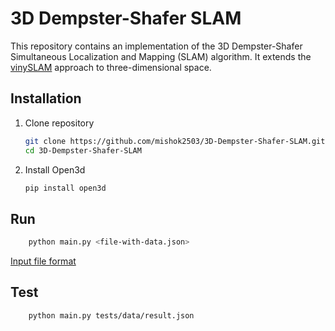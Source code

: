 # 3D Dempster-Shafer SLAM

This repository contains an implementation of the 3D Dempster-Shafer Simultaneous Localization and Mapping (SLAM) algorithm. It extends the [vinySLAM](https://github.com/OSLL/slam-constructor) approach to three-dimensional space.


## Installation

1. Clone repository

    ```bash
   git clone https://github.com/mishok2503/3D-Dempster-Shafer-SLAM.git
   cd 3D-Dempster-Shafer-SLAM 
   ```

2. Install Open3d

    ```bash
    pip install open3d
    ```

   
## Run

```bash
    python main.py <file-with-data.json>
```
[Input file format](https://github.com/mishok2503/slam-3d-datasets-generator#output-format)
   

## Test

```bash
    python main.py tests/data/result.json
```
